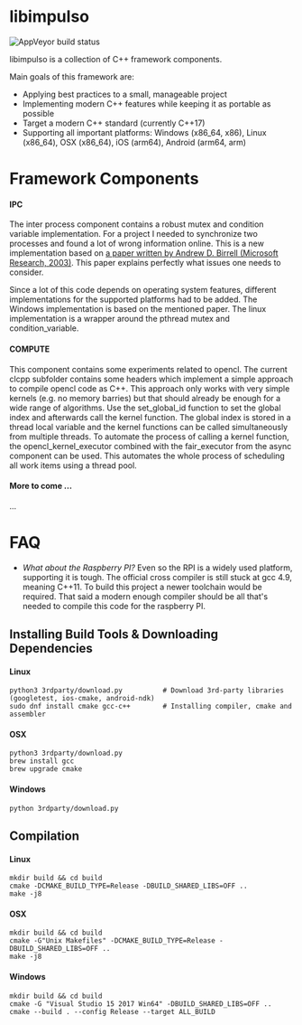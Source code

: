 # libimpulso

![AppVeyor build status](https://ci.appveyor.com/api/projects/status/github/MichaelE1000/libimpulso?branch=master&svg=true "AppVeyor Build Status")

libimpulso is a collection of C++ framework components.

Main goals of this framework are: 
* Applying best practices to a small, manageable project
* Implementing modern C++ features while keeping it as portable as possible
* Target a modern C++ standard (currently C++17)
* Supporting all important platforms: Windows (x86_64, x86), Linux (x86_64), OSX (x86_64), iOS (arm64), Android (arm64, arm)

# Framework Components

#### IPC

The inter process component contains a robust mutex and condition variable implementation. For a project I needed to synchronize two processes and found a lot of wrong information online. This is a new implementation based on [a paper written by Andrew D. Birrell (Microsoft Research, 2003)](http://birrell.org/andrew/papers/ImplementingCVs.pdf). This paper explains perfectly what issues one needs to consider.

Since a lot of this code depends on operating system features, different implementations for the supported platforms had to be added. The Windows implementation is based on the mentioned paper. The linux implementation is a wrapper around the pthread mutex and condition_variable.

#### COMPUTE

This component contains some experiments related to opencl. The current clcpp subfolder contains some headers which implement a simple approach to compile opencl code as C++. This approach only works with very simple kernels (e.g. no memory barries) but that should already be enough for a wide range of algorithms. Use the set_global_id function to set the global index and afterwards call the kernel function. The global index is stored in a thread local variable and the kernel functions can be called simultaneously from multiple threads. To automate the process of calling a kernel function, the opencl_kernel_executor combined with the fair_executor from the async component can be used. This automates the whole process of scheduling all work items using a thread pool.

#### More to come ...

...

# FAQ

* *What about the Raspberry PI?* Even so the RPI is a widely used platform, supporting it is tough. The official cross compiler is still stuck at gcc 4.9, meaning C++11. To build this project a newer toolchain would be required. That said a modern enough compiler should be all that's needed to compile this code for the raspberry PI.

## Installing Build Tools & Downloading Dependencies

#### Linux
   
    python3 3rdparty/download.py          # Download 3rd-party libraries (googletest, ios-cmake, android-ndk)
    sudo dnf install cmake gcc-c++        # Installing compiler, cmake and assembler

#### OSX

    python3 3rdparty/download.py
    brew install gcc
    brew upgrade cmake

#### Windows

    python 3rdparty/download.py

## Compilation

#### Linux

    mkdir build && cd build
    cmake -DCMAKE_BUILD_TYPE=Release -DBUILD_SHARED_LIBS=OFF ..
    make -j8

#### OSX

    mkdir build && cd build
    cmake -G"Unix Makefiles" -DCMAKE_BUILD_TYPE=Release -DBUILD_SHARED_LIBS=OFF ..
    make -j8

#### Windows

    mkdir build && cd build
    cmake -G "Visual Studio 15 2017 Win64" -DBUILD_SHARED_LIBS=OFF ..
    cmake --build . --config Release --target ALL_BUILD
